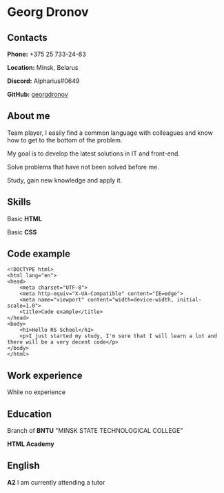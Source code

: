 # Georg Dronov

## Contacts

**Phone:** +375 25 733-24-83

**Location:** Minsk, Belarus

**Discord:** Alpharius#0649

**GitHub:** [georgdronov](https://github.com/georgdronov)


## About me

Team player, I easily find a common language with colleagues and know how to get to the bottom of the problem.

My goal is to develop the latest solutions in IT and front-end.

Solve problems that have not been solved before me.

Study, gain new knowledge and apply it.

## Skills

Basic **HTML**

Basic **CSS**

## Code example
```
<!DOCTYPE html>
<html lang="en">
<head>
    <meta charset="UTF-8">
    <meta http-equiv="X-UA-Compatible" content="IE=edge">
    <meta name="viewport" content="width=device-width, initial-scale=1.0">
    <title>Code example</title>
</head>
<body>
    <h1>Hello RS School</h1>
    <p>I just started my study, I'm sure that I will learn a lot and there will be a very decent code</p>
</body>
</html>
``` 

## Work experience

While no experience

## Education

Branch of **BNTU**
"MINSK STATE TECHNOLOGICAL COLLEGE"

**HTML Academy**

## English

**A2** 
I am currently attending a tutor

